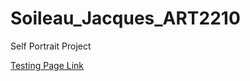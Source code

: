 # Soileau_Jacques_ART2210

Self Portrait Project


[Testing Page Link](https://jacquessoileau.github.io/Soileau_Jacques_ART2210/Soileau_JacquesART221o_Sep4_Fall2019/1/excersie1.html)

